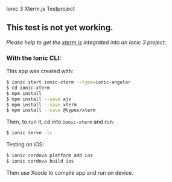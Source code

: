 Ionic 3 Xterm.js Testproject

## This test is not yet working.

*Please help to get the [xterm.js](https://github.com/sourcelair/xterm.js) integrated into an Ionic 3 project*. 


### With the Ionic CLI:

This app was created with:
```bash
$ ionic start ionic-xterm --type=ionic-angular
$ cd ionic-xterm
$ npm install
$ npm install --save ajv
$ npm install --save xterm
$ npm install --save @types/xterm
```

Then, to run it, cd into `ionic-xterm` and run:

```bash
$ ionic serve -lc
```

Testing on iOS:

```bash
$ ionic cordova platform add ios
$ ionic cordova build ios
```

Then use Xcode to compile app and run on device.